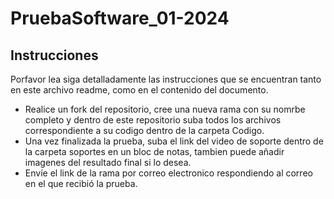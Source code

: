 # PruebaSoftware_01-2024
## Instrucciones
Porfavor lea siga detalladamente las instrucciones que se encuentran tanto en este archivo readme, como en el contenido del documento.
- Realice un fork del repositorio, cree una nueva rama con su nomrbe completo y dentro de este repositorio suba todos los archivos correspondiente a su codigo dentro de la carpeta Codigo.
- Una vez finalizada la prueba, suba el link del video de soporte dentro de la carpeta soportes en un bloc de notas, tambien puede añadir imagenes del resultado final si lo desea.
- Envíe el link de la rama por correo electronico respondiendo al correo en el que recibió la prueba.
